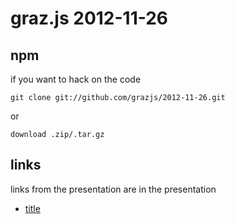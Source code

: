 # graz.js 2012-11-26
## npm
if you want to hack on the code

    git clone git://github.com/grazjs/2012-11-26.git

or

    download .zip/.tar.gz

## links
links from the presentation are in the presentation

- [title](url)
